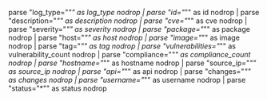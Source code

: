 parse "log_type=\"*\"" as log_type nodrop | 
parse "id=\"*\"" as id nodrop | 
parse "description=\"*\"" as description nodrop | 
parse "cve=\"*\"" as cve nodrop | 
parse "severity=\"*\"" as severity nodrop | 
parse "package=\"*\"" as package nodrop  | 
parse "host=\"*\"" as host nodrop | 
parse "image=\"*\"" as image nodrop | 
parse "tag=\"*\"" as tag nodrop | 
parse "vulnerabilities=\"*\"" as vulnerability_count nodrop | 
parse "compliance=\"*\"" as compliance_count nodrop | 
parse "hostname=\"*\"" as hostname nodrop | 
parse "source_ip=\"*\"" as source_ip nodrop | 
parse "api=\"*\"" as api nodrop | 
parse "changes=\"*\"" as changes nodrop | 
parse "username=\"*\"" as username nodrop | 
parse "status=\"*\"" as status nodrop